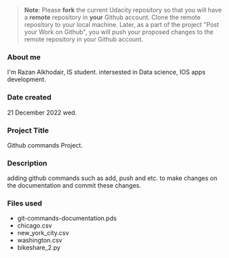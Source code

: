 >**Note**: Please **fork** the current Udacity repository so that you will have a **remote** repository in **your** Github account. Clone the remote repository to your local machine. Later, as a part of the project "Post your Work on Github", you will push your proposed changes to the remote repository in your Github account.

### About me
I'm Razan Alkhodair, IS student.
intersested in Data science, IOS apps development.

### Date created
21 December 2022 wed.

### Project Title
Github commands Project.

### Description
adding github commands such as add, push and etc. to make changes on the documentation and commit these changes.

### Files used
- git-commands-documentation.pds
- chicago.csv
- new_york_city.csv
- washington.csv
- bikeshare_2.py


